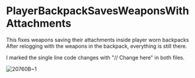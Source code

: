 # PlayerBackpackSavesWeaponsWithAttachments

This fixes weapons saving their attachments inside player worn backpacks
After relogging with the weapons in the backpack, everything is still there. 

I marked the single line code changes with "// Change here" in both files.

![20760B~1](https://github.com/user-attachments/assets/74547654-17a9-451b-b854-0e0945101aa2)
